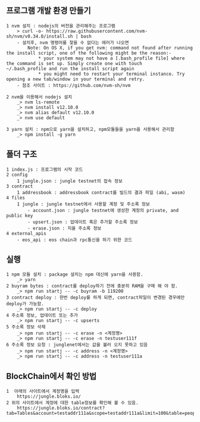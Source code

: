 
## 프로그램 개발 환경 만들기
    1 nvm 설치 : nodejs의 버전을 관리해주는 프로그램
        > curl -o- https://raw.githubusercontent.com/nvm-sh/nvm/v0.34.0/install.sh | bash
        - 설치후, nvm 명령어를 찾을 수 없다는 에러가 나오면
            Note: On OS X, if you get nvm: command not found after running the install script, one of the following might be the reason:-
                * your system may not have a [.bash_profile file] where the command is set up. Simply create one with touch ~/.bash_profile and run the install script again
                * you might need to restart your terminal instance. Try opening a new tab/window in your terminal and retry.
        - 참조 사이트 : https://github.com/nvm-sh/nvm

    2 nvm을 이용해서 nodejs 설치
        _> nvm ls-remote
        _> nvm install v12.10.0
        _> nvm alias default v12.10.0
        _> nvm use default

    3 yarn 설치 : npm으로 yarn을 설치하고, npm모듈들을 yarn을 사용해서 관리함
        _> npm install -g yarn

## 폴더 구조
    1 index.js : 프로그램의 시작 코드
    2 config
        1 jungle.json : jungle testnet의 접속 정보
    3 contract
        1 addressbook : addressbook contract를 빌드의 결과 파일 (abi, wasm)
    4 files
        1 jungle : jungle testnet에서 사용할 계정 및 주소록 정보
            - account.json : jungle testnet에 생성한 계정의 private, and public key
            - upsert.json : 업데이트 혹은 추가할 주소록 정보
            - erase.json : 지울 주소록 정보
    4 external_apis
        - eos_api : eos chain과 rpc통신을 하기 위한 코드

## 실행
    1 npm 모듈 설치 : package 설치는 npm 대신에 yarn을 사용함.
        _> yarn
    2 buyram bytes : contract를 deploy하기 전에 충분히 RAM을 구매 해 야 함.
        _> npm run startj -- -c buyram -b 119200
    3 contract deploy : 한번 deploy를 하게 되면, contract파일이 변경된 경우에만 deploy가 가능함.
        _> npm run startj -- -c deploy
    4 주소록 정보, 업데이트 또는 추가
        _> npm run startj -- -c upserts
    5 주소록 정보 삭제
        _> npm run startj -- -c erase -n <계정명>
        _> npm run startj -- -c erase -n testuser111f
    6 주소록 정보 요청 : junglenet에서는 값을 불러 오지 못하고 있음
        _> npm run startj -- -c address -n <계정명>
        _> npm run startj -- -c address -n testuser111a

## BlockChain에서 확인 방법
    1  아래의 사이트에서 계정명을 입력
        https://jungle.bloks.io/
    2 위의 사이트에서 계정에 대한 table정보를 확인해 볼 수 있음.
        https://jungle.bloks.io/contract?tab=Tables&account=testaddr111a&scope=testaddr111a&limit=100&table=people


